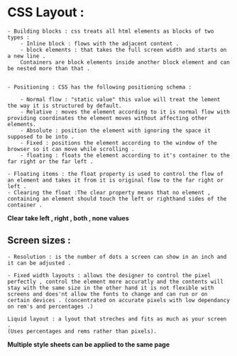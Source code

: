   # CSS Layout :

    - Building blocks : css treats all html elements as blocks of two types :
        - Inline block : flows with the adjacent content .
        - block elements : that takes the full screen width and starts on a new line .
        Containers are block elements inside another block element and can be nested more than that .

    
    - Positioning : CSS has the following positioning schema : 

        - Normal flow : "static value" this value will treat the lement the way it is structured by default. 
        - Relative : moves the element according to it is normal flow with providing coordinates the element moves without affecting other elements.
        - Absolute : position the element with ignoring the space it supposed to be into .
        - Fixed : positions the element according to the window of the browser so it can move while scrolling .
        - floating : floats the element according to it's container to the far right or the far left .

    - Floating items : the float property is used to control the flow of an element and takes it from it is original flow to the far right or left .
    - Clearing the float :The clear property means that no element , containing an element should touch the left or righthand sides of the container .

**Clear take left , right , both , none values**
## Screen sizes :

    - Resolution : is the number of dots a screen can show in an inch and it can be adjusted .

    - Fixed width layouts : allows the designer to control the pixel perfectly , control the element more accuratly and the contents will stay with the same size in the other hand it is not flexible with screens and does'nt allow the fonts to change and can run or on certain devices . (concentrated on accurate pixels with low dependancy on rem's and percentages .)

    Liquid layout : a lyout that streches and fits as much as your screen .
    (Uses percentages and rems rather than pixels).

**Multiple style sheets can be applied to the same page**
